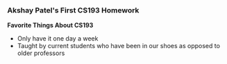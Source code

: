 ### Akshay Patel's First CS193 Homework

**Favorite Things About CS193**
- Only have it one day a week
- Taught by current students who have been in our shoes as opposed to older professors
 
